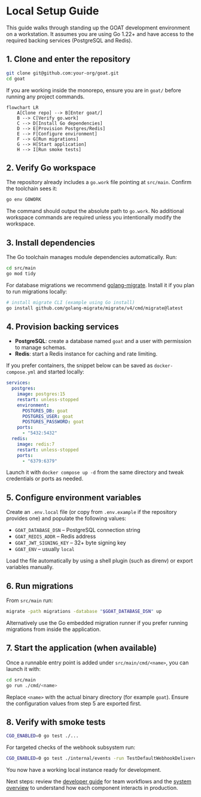 # Local Setup Guide

This guide walks through standing up the GOAT development environment on a workstation. It assumes you are using Go 1.22+ and have access to the required backing services (PostgreSQL and Redis).

## 1. Clone and enter the repository

```bash
git clone git@github.com:your-org/goat.git
cd goat
```

If you are working inside the monorepo, ensure you are in `goat/` before running any project commands.

```mermaid
flowchart LR
    A[Clone repo] --> B[Enter goat/]
    B --> C[Verify go.work]
    C --> D[Install Go dependencies]
    D --> E[Provision Postgres/Redis]
    E --> F[Configure environment]
    F --> G[Run migrations]
    G --> H[Start application]
    H --> I[Run smoke tests]
```

## 2. Verify Go workspace

The repository already includes a `go.work` file pointing at `src/main`. Confirm the toolchain sees it:

```bash
go env GOWORK
```

The command should output the absolute path to `go.work`. No additional workspace commands are required unless you intentionally modify the workspace.

## 3. Install dependencies

The Go toolchain manages module dependencies automatically. Run:

```bash
cd src/main
go mod tidy
```

For database migrations we recommend [golang-migrate](https://github.com/golang-migrate/migrate). Install it if you plan to run migrations locally:

```bash
# install migrate CLI (example using Go install)
go install github.com/golang-migrate/migrate/v4/cmd/migrate@latest
```

## 4. Provision backing services

- **PostgreSQL**: create a database named `goat` and a user with permission to manage schemas.
- **Redis**: start a Redis instance for caching and rate limiting.

If you prefer containers, the snippet below can be saved as `docker-compose.yml` and started locally:

```yaml
services:
  postgres:
    image: postgres:15
    restart: unless-stopped
    environment:
      POSTGRES_DB: goat
      POSTGRES_USER: goat
      POSTGRES_PASSWORD: goat
    ports:
      - "5432:5432"
  redis:
    image: redis:7
    restart: unless-stopped
    ports:
      - "6379:6379"
```

Launch it with `docker compose up -d` from the same directory and tweak credentials or ports as needed.

## 5. Configure environment variables

Create an `.env.local` file (or copy from `.env.example` if the repository provides one) and populate the following values:

- `GOAT_DATABASE_DSN` – PostgreSQL connection string
- `GOAT_REDIS_ADDR` – Redis address
- `GOAT_JWT_SIGNING_KEY` – 32+ byte signing key
- `GOAT_ENV` – usually `local`

Load the file automatically by using a shell plugin (such as direnv) or export variables manually.

## 6. Run migrations

From `src/main` run:

```bash
migrate -path migrations -database "$GOAT_DATABASE_DSN" up
```

Alternatively use the Go embedded migration runner if you prefer running migrations from inside the application.

## 7. Start the application (when available)

Once a runnable entry point is added under `src/main/cmd/<name>`, you can launch it with:

```bash
cd src/main
go run ./cmd/<name>
```

Replace `<name>` with the actual binary directory (for example `goat`). Ensure the configuration values from step 5 are exported first.

## 8. Verify with smoke tests

```bash
CGO_ENABLED=0 go test ./...
```

For targeted checks of the webhook subsystem run:

```bash
CGO_ENABLED=0 go test ./internal/events -run TestDefaultWebhookDeliverer
```

You now have a working local instance ready for development.

Next steps: review the [developer guide](./developer-guide.md) for team workflows and the [system overview](./system-overview.md) to understand how each component interacts in production.

